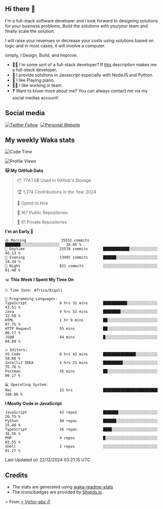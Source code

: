 ## Hi there 👋
I'm a full-stack software developer and I look forward to designing solutions for your business problems, Build the solutions with you/your team and finally scale the solution.

I will raise your revenues or decrease your costs using solutions based on logic and in most cases, it will involve a computer.

simply, I Design, Build, and Improve.

- 👨‍💻 I'm some sort of a full-stack developer? If [this](https://www.w3schools.com/whatis/whatis_fullstack.asp) description makes me a full-stack developer.
- 🌱 I provide solutions in Javascript especially with NodeJS and Python. 
- 🎹 I like Playing piano.
- 👯‍♀️ I like working in team.
- ❓ Want to know more about me? You can always contact me via my social medias account!

## Social media
[![Twitter Follow](https://img.shields.io/twitter/follow/vicky_abz?color=%231DA1F2&label=Twitter&style=for-the-badge&logo=twitter&logoColor=ffffff)](https://twitter.com/vicky_abz)
‎‎ [![Personal Website](https://img.shields.io/static/v1?label=visit&message=victor-abz.com&color=%235F021F&style=for-the-badge)](https://victor-abz.com/)

## My weekly Waka stats
<!--START_SECTION:waka-->
![Code Time](http://img.shields.io/badge/Code%20Time-976%20hrs%2052%20mins-blue)

![Profile Views](http://img.shields.io/badge/Profile%20Views-0-blue)

**🐱 My GitHub Data** 

> 📦 774.1 kB Used in GitHub's Storage 
 > 
> 🏆 1,274 Contributions in the Year 2024
 > 
> 💼 Opted to Hire
 > 
> 📜 167 Public Repositories 
 > 
> 🔑 61 Private Repositories 
 > 
**I'm an Early 🐤** 

```text
🌞 Morning                15552 commits       ███████░░░░░░░░░░░░░░░░░░   28.05 % 
🌆 Daytime                25578 commits       ████████████░░░░░░░░░░░░░   46.13 % 
🌃 Evening                13495 commits       ██████░░░░░░░░░░░░░░░░░░░   24.34 % 
🌙 Night                  821 commits         ░░░░░░░░░░░░░░░░░░░░░░░░░   01.48 % 
```


📊 **This Week I Spent My Time On** 

```text
🕑︎ Time Zone: Africa/Kigali

💬 Programming Languages: 
TypeScript               6 hrs 31 mins       ███████████░░░░░░░░░░░░░░   43.51 % 
Java                     4 hrs 52 mins       ████████░░░░░░░░░░░░░░░░░   32.50 % 
HTML                     1 hr 9 mins         ██░░░░░░░░░░░░░░░░░░░░░░░   07.75 % 
HTTP Request             55 mins             ██░░░░░░░░░░░░░░░░░░░░░░░   06.17 % 
JSON                     44 mins             █░░░░░░░░░░░░░░░░░░░░░░░░   04.89 % 

🔥 Editors: 
VS Code                  8 hrs 42 mins       ███████████████░░░░░░░░░░   58.08 % 
IntelliJ IDEA            5 hrs 21 mins       █████████░░░░░░░░░░░░░░░░   35.76 % 
Postman                  55 mins             ██░░░░░░░░░░░░░░░░░░░░░░░   06.17 % 

💻 Operating System: 
Mac                      15 hrs              █████████████████████████   100.00 % 
```

**I Mostly Code in JavaScript** 

```text
JavaScript               42 repos            ███████░░░░░░░░░░░░░░░░░░   26.75 % 
Python                   40 repos            ██████░░░░░░░░░░░░░░░░░░░   25.48 % 
TypeScript               26 repos            ████░░░░░░░░░░░░░░░░░░░░░   16.56 % 
PHP                      4 repos             █░░░░░░░░░░░░░░░░░░░░░░░░   02.55 % 
Shell                    2 repos             ░░░░░░░░░░░░░░░░░░░░░░░░░   01.27 % 
```




 Last Updated on 22/12/2024 03:21:15 UTC
<!--END_SECTION:waka-->

## Credits
- The stats are generated using [waka-readme-stats](https://github.com/anmol098/waka-readme-stats)
- The icons/badges are provided by [Shields.io](https://shields.io/)

⭐️ From [> Victor-abz ✌](https://victor-abz.com/)
